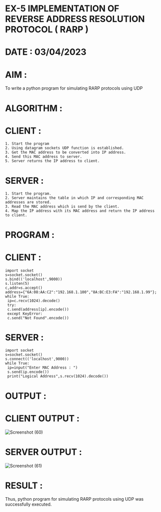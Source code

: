 # EX-5 IMPLEMENTATION OF REVERSE ADDRESS RESOLUTION PROTOCOL ( RARP )

# DATE : 03/04/2023

# AIM :
To write a python program for simulating RARP protocols using UDP

# ALGORITHM :
  # CLIENT :
  ```
  1. Start the program
  2. Using datagram sockets UDP function is established.
  3. Get the MAC address to be converted into IP address.
  4. Send this MAC address to server.
  5. Server returns the IP address to client.
  ```
  
  # SERVER :
  ```
  1. Start the program.
  2. Server maintains the table in which IP and corresponding MAC addresses are stored.
  3. Read the MAC address which is send by the client.
  4. Map the IP address with its MAC address and return the IP address to client.
  ```

# PROGRAM :
# CLIENT :
```
import socket
s=socket.socket()
s.bind(('localhost',9000))
s.listen(5)
c,addr=s.accept()
address={"6A:08:AA:C2":"192.168.1.100","8A:BC:E3:FA":"192.168.1.99"};
while True:
 ip=c.recv(1024).decode()
 try:
 c.send(address[ip].encode())
 except KeyError:
 c.send("Not Found".encode()) 
```

# SERVER :
```
import socket
s=socket.socket()
s.connect(('localhost',9000))
while True:
 ip=input("Enter MAC Address : ")
 s.send(ip.encode())
 print("Logical Address",s.recv(1024).decode())
```
# OUTPUT :
# CLIENT OUTPUT :
![Screenshot (60)](https://github.com/ArpanBardhan/EX-5/assets/119405037/2f484112-52b6-44d5-b966-6cafd083407c)

# SERVER OUTPUT :
![Screenshot (61)](https://github.com/ArpanBardhan/EX-5/assets/119405037/b5ec9e4b-0c7a-4872-b6b0-71d187ead0f5)


# RESULT :
Thus, python program for simulating RARP protocols using UDP was successfully executed.
